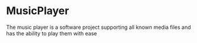 # MusicPlayer
The music player is a software project supporting all known media files and has the ability to play them with ease
